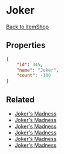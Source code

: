 # Joker

<no description available>

[Back to itemShop](../item-shops.md)

## Properties

```json
{
    "id": 345,
    "name": "Joker",
    "count": -100
}
```

## Related

- [Joker's Madness](../items/9973-joker-s-madness.md)
- [Joker's Madness](../items/9974-joker-s-madness.md)
- [Joker's Madness](../items/9975-joker-s-madness.md)
- [Joker's Madness](../items/9976-joker-s-madness.md)
- [Joker's Madness](../items/9977-joker-s-madness.md)
- [Joker's Madness](../items/9978-joker-s-madness.md)

